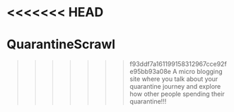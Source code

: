 <<<<<<< HEAD
=======
# QuarantineScrawl
>>>>>>> f93ddf7a161199158312967cce92fe95bb93a08e
A micro blogging site where you talk about your quarantine journey and explore how other people spending their quarantine!!!
